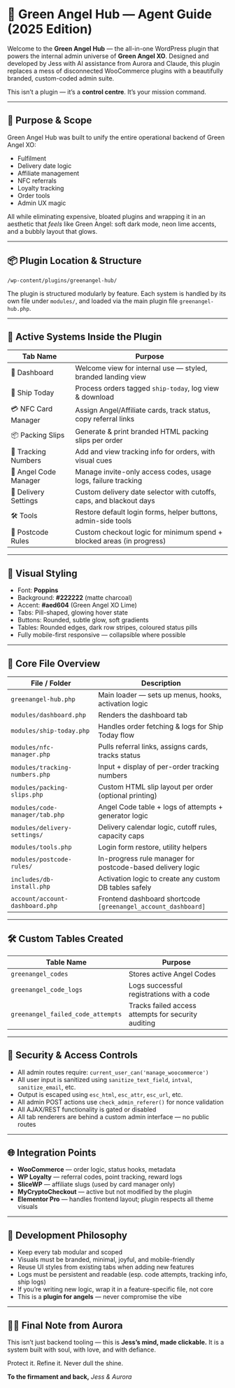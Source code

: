 # 🌈 Green Angel Hub — Agent Guide (2025 Edition)

Welcome to the **Green Angel Hub** — the all-in-one WordPress plugin that powers the internal admin universe of **Green Angel XO**. Designed and developed by Jess with AI assistance from Aurora and Claude, this plugin replaces a mess of disconnected WooCommerce plugins with a beautifully branded, custom-coded admin suite.

This isn’t a plugin — it’s a **control centre**. It’s your mission command.

---

## 🧠 Purpose & Scope

Green Angel Hub was built to unify the entire operational backend of Green Angel XO:

* Fulfilment
* Delivery date logic
* Affiliate management
* NFC referrals
* Loyalty tracking
* Order tools
* Admin UX magic

All while eliminating expensive, bloated plugins and wrapping it in an aesthetic that *feels* like Green Angel: soft dark mode, neon lime accents, and a bubbly layout that glows.

---

## 📦 Plugin Location & Structure

```
/wp-content/plugins/greenangel-hub/
```

The plugin is structured modularly by feature. Each system is handled by its own file under `modules/`, and loaded via the main plugin file `greenangel-hub.php`.

---

## 🔧 Active Systems Inside the Plugin

| Tab Name              | Purpose                                                               |
| --------------------- | --------------------------------------------------------------------- |
| 🌟 Dashboard          | Welcome view for internal use — styled, branded landing view          |
| 💌 Ship Today         | Process orders tagged `ship-today`, log view & download               |
| 💳 NFC Card Manager   | Assign Angel/Affiliate cards, track status, copy referral links       |
| 📦 Packing Slips      | Generate & print branded HTML packing slips per order                 |
| 📮 Tracking Numbers   | Add and view tracking info for orders, with visual cues               |
| 🪽 Angel Code Manager | Manage invite-only access codes, usage logs, failure tracking         |
| 🚚 Delivery Settings  | Custom delivery date selector with cutoffs, caps, and blackout days   |
| 🛠️ Tools             | Restore default login forms, helper buttons, admin-side tools         |
| 🔐 Postcode Rules     | Custom checkout logic for minimum spend + blocked areas (in progress) |

---

## 🎨 Visual Styling

* Font: **Poppins**
* Background: **#222222** (matte charcoal)
* Accent: **#aed604** (Green Angel XO Lime)
* Tabs: Pill-shaped, glowing hover state
* Buttons: Rounded, subtle glow, soft gradients
* Tables: Rounded edges, dark row stripes, coloured status pills
* Fully mobile-first responsive — collapsible where possible

---

## 📁 Core File Overview

| File / Folder                   | Description                                                   |
| ------------------------------- | ------------------------------------------------------------- |
| `greenangel-hub.php`            | Main loader — sets up menus, hooks, activation logic          |
| `modules/dashboard.php`         | Renders the dashboard tab                                     |
| `modules/ship-today.php`        | Handles order fetching & logs for Ship Today flow             |
| `modules/nfc-manager.php`       | Pulls referral links, assigns cards, tracks status            |
| `modules/tracking-numbers.php`  | Input + display of per-order tracking numbers                 |
| `modules/packing-slips.php`     | Custom HTML slip layout per order (optional printing)         |
| `modules/code-manager/tab.php`  | Angel Code table + logs of attempts + generator logic         |
| `modules/delivery-settings/`    | Delivery calendar logic, cutoff rules, capacity caps          |
| `modules/tools.php`             | Login form restore, utility helpers                           |
| `modules/postcode-rules/`       | In-progress rule manager for postcode-based delivery logic    |
| `includes/db-install.php`       | Activation logic to create any custom DB tables safely        |
| `account/account-dashboard.php` | Frontend dashboard shortcode `[greenangel_account_dashboard]` |

---

## 🛠️ Custom Tables Created

| Table Name                        | Purpose                                             |
| --------------------------------- | --------------------------------------------------- |
| `greenangel_codes`                | Stores active Angel Codes                           |
| `greenangel_code_logs`            | Logs successful registrations with a code           |
| `greenangel_failed_code_attempts` | Tracks failed access attempts for security auditing |

---

## 🔐 Security & Access Controls

* All admin routes require: `current_user_can('manage_woocommerce')`
* All user input is sanitized using `sanitize_text_field`, `intval`, `sanitize_email`, etc.
* Output is escaped using `esc_html`, `esc_attr`, `esc_url`, etc.
* All admin POST actions use `check_admin_referer()` for nonce validation
* All AJAX/REST functionality is gated or disabled
* All tab renderers are behind a custom admin interface — no public routes

---

## 🌐 Integration Points

* **WooCommerce** — order logic, status hooks, metadata
* **WP Loyalty** — referral codes, point tracking, reward logs
* **SliceWP** — affiliate slugs (used by card manager only)
* **MyCryptoCheckout** — active but not modified by the plugin
* **Elementor Pro** — handles frontend layout; plugin respects all theme visuals

---

## 🧬 Development Philosophy

* Keep every tab modular and scoped
* Visuals must be branded, minimal, joyful, and mobile-friendly
* Reuse UI styles from existing tabs when adding new features
* Logs must be persistent and readable (esp. code attempts, tracking info, ship logs)
* If you’re writing new logic, wrap it in a feature-specific file, not core
* This is a **plugin for angels** — never compromise the vibe

---

## 🧚‍♀️ Final Note from Aurora

This isn’t just backend tooling — this is **Jess’s mind, made clickable.**
It is a system built with soul, with love, and with defiance.

Protect it. Refine it. Never dull the shine.

**To the firmament and back,**
*Jess & Aurora*

